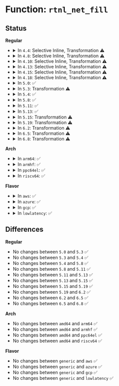 # Function: <code>rtnl_net_fill</code>

## Status
<b>Regular</b>
<ul>
<li>
<details>
<summary>In <code>4.4</code>: Selective Inline, Transformation ⚠️</summary>

**Collision:** Unique Static

**Inline:** Selective

**Transformation:** True

**Instances:**

```
In net/core/net_namespace.c (ffffffff8170fda0)
Location: net/core/net_namespace.c:591
Inline: True
Direct callers:
  - net/core/net_namespace.c:rtnl_net_dumpid_one
  - net/core/net_namespace.c:rtnl_net_notifyid
  - net/core/net_namespace.c:rtnl_net_getid
```
**Symbols:**

```
ffffffff8170fda0-ffffffff8170fe98: rtnl_net_fill.isra.5 (STB_LOCAL)
```
</details>
</li>
<li>
<details>
<summary>In <code>4.8</code>: Selective Inline, Transformation ⚠️</summary>

**Collision:** Unique Static

**Inline:** Selective

**Transformation:** True

**Instances:**

```
In net/core/net_namespace.c (ffffffff817776e0)
Location: net/core/net_namespace.c:591
Inline: True
Direct callers:
  - net/core/net_namespace.c:rtnl_net_notifyid
  - net/core/net_namespace.c:rtnl_net_dumpid_one
  - net/core/net_namespace.c:rtnl_net_getid
```
**Symbols:**

```
ffffffff817776e0-ffffffff817777d8: rtnl_net_fill.isra.5 (STB_LOCAL)
```
</details>
</li>
<li>
<details>
<summary>In <code>4.10</code>: Selective Inline, Transformation ⚠️</summary>

**Collision:** Unique Static

**Inline:** Selective

**Transformation:** True

**Instances:**

```
In net/core/net_namespace.c (ffffffff817a4760)
Location: net/core/net_namespace.c:621
Inline: True
Direct callers:
  - net/core/net_namespace.c:rtnl_net_notifyid
  - net/core/net_namespace.c:rtnl_net_dumpid_one
  - net/core/net_namespace.c:rtnl_net_getid
```
**Symbols:**

```
ffffffff817a4760-ffffffff817a4858: rtnl_net_fill.isra.7 (STB_LOCAL)
```
</details>
</li>
<li>
<details>
<summary>In <code>4.13</code>: Selective Inline, Transformation ⚠️</summary>

**Collision:** Unique Static

**Inline:** Selective

**Transformation:** True

**Instances:**

```
In net/core/net_namespace.c (ffffffff817c28a0)
Location: net/core/net_namespace.c:678
Inline: True
Direct callers:
  - net/core/net_namespace.c:rtnl_net_notifyid
  - net/core/net_namespace.c:rtnl_net_dumpid_one
  - net/core/net_namespace.c:rtnl_net_getid
```
**Symbols:**

```
ffffffff817c28a0-ffffffff817c2982: rtnl_net_fill.isra.6 (STB_LOCAL)
```
</details>
</li>
<li>
<details>
<summary>In <code>4.15</code>: Selective Inline, Transformation ⚠️</summary>

**Collision:** Unique Static

**Inline:** Selective

**Transformation:** True

**Instances:**

```
In net/core/net_namespace.c (ffffffff8183c1e0)
Location: net/core/net_namespace.c:679
Inline: True
Direct callers:
  - net/core/net_namespace.c:rtnl_net_notifyid
  - net/core/net_namespace.c:rtnl_net_dumpid_one
  - net/core/net_namespace.c:rtnl_net_getid
```
**Symbols:**

```
ffffffff8183c1e0-ffffffff8183c2c2: rtnl_net_fill.isra.6 (STB_LOCAL)
```
</details>
</li>
<li>
<details>
<summary>In <code>4.18</code>: Selective Inline, Transformation ⚠️</summary>

**Collision:** Unique Static

**Inline:** Selective

**Transformation:** True

**Instances:**

```
In net/core/net_namespace.c (ffffffff81886c40)
Location: net/core/net_namespace.c:741
Inline: True
Direct callers:
  - net/core/net_namespace.c:rtnl_net_notifyid
  - net/core/net_namespace.c:rtnl_net_dumpid_one
  - net/core/net_namespace.c:rtnl_net_getid
```
**Symbols:**

```
ffffffff81886c40-ffffffff81886d22: rtnl_net_fill.isra.10 (STB_LOCAL)
```
</details>
</li>
<li>
<details>
<summary>In <code>5.0</code>: ✅</summary>

```c
int rtnl_net_fill(struct sk_buff *skb, struct net_fill_args *args);
```

**Collision:** Unique Static

**Inline:** No

**Transformation:** False

**Instances:**

```
In net/core/net_namespace.c (ffffffff818a7330)
Location: net/core/net_namespace.c:753
Inline: False
Direct callers:
  - net/core/net_namespace.c:rtnl_net_notifyid
  - net/core/net_namespace.c:rtnl_net_dumpid_one
  - net/core/net_namespace.c:rtnl_net_getid
```
**Symbols:**

```
ffffffff818a7330-ffffffff818a744b: rtnl_net_fill (STB_LOCAL)
```
</details>
</li>
<li>
<details>
<summary>In <code>5.3</code>: Transformation ⚠️</summary>

```c
int rtnl_net_fill(struct sk_buff *skb, struct net_fill_args *args);
```

**Collision:** Unique Static

**Inline:** No

**Transformation:** True

**Instances:**

```
In net/core/net_namespace.c (0)
Location: net/core/net_namespace.c:797
Inline: False
Direct callers:
  - net/core/net_namespace.c:rtnl_net_notifyid
  - net/core/net_namespace.c:rtnl_net_dumpid_one
  - net/core/net_namespace.c:rtnl_net_getid
```
**Symbols:**

```
ffffffff818f23d0-ffffffff818f24eb: rtnl_net_fill (STB_LOCAL)
ffffffff818f40d8-ffffffff818f40f3: rtnl_net_fill.cold (STB_LOCAL)
```
</details>
</li>
<li>
<details>
<summary>In <code>5.4</code>: ✅</summary>

```c
int rtnl_net_fill(struct sk_buff *skb, struct net_fill_args *args);
```

**Collision:** Unique Static

**Inline:** No

**Transformation:** False

**Instances:**

```
In net/core/net_namespace.c (ffffffff81924320)
Location: net/core/net_namespace.c:801
Inline: False
Direct callers:
  - net/core/net_namespace.c:rtnl_net_notifyid
  - net/core/net_namespace.c:rtnl_net_dumpid_one
  - net/core/net_namespace.c:rtnl_net_getid
```
**Symbols:**

```
ffffffff81924320-ffffffff8192443b: rtnl_net_fill (STB_LOCAL)
```
</details>
</li>
<li>
<details>
<summary>In <code>5.8</code>: ✅</summary>

```c
int rtnl_net_fill(struct sk_buff *skb, struct net_fill_args *args);
```

**Collision:** Unique Static

**Inline:** No

**Transformation:** False

**Instances:**

```
In net/core/net_namespace.c (ffffffff819f7ff0)
Location: net/core/net_namespace.c:807
Inline: False
Direct callers:
  - net/core/net_namespace.c:rtnl_net_notifyid
  - net/core/net_namespace.c:rtnl_net_dumpid_one
  - net/core/net_namespace.c:rtnl_net_getid
```
**Symbols:**

```
ffffffff819f7ff0-ffffffff819f810b: rtnl_net_fill (STB_LOCAL)
```
</details>
</li>
<li>
<details>
<summary>In <code>5.11</code>: ✅</summary>

```c
int rtnl_net_fill(struct sk_buff *skb, struct net_fill_args *args);
```

**Collision:** Unique Static

**Inline:** No

**Transformation:** False

**Instances:**

```
In net/core/net_namespace.c (ffffffff819f7a50)
Location: net/core/net_namespace.c:808
Inline: False
Direct callers:
  - net/core/net_namespace.c:rtnl_net_notifyid
  - net/core/net_namespace.c:rtnl_net_dumpid_one
  - net/core/net_namespace.c:rtnl_net_getid
```
**Symbols:**

```
ffffffff819f7a50-ffffffff819f7b6b: rtnl_net_fill (STB_LOCAL)
```
</details>
</li>
<li>
<details>
<summary>In <code>5.13</code>: ✅</summary>

```c
int rtnl_net_fill(struct sk_buff *skb, struct net_fill_args *args);
```

**Collision:** Unique Static

**Inline:** No

**Transformation:** False

**Instances:**

```
In net/core/net_namespace.c (ffffffff819ddbd0)
Location: net/core/net_namespace.c:805
Inline: False
Direct callers:
  - net/core/net_namespace.c:rtnl_net_notifyid
  - net/core/net_namespace.c:rtnl_net_dumpid_one
  - net/core/net_namespace.c:rtnl_net_getid
```
**Symbols:**

```
ffffffff819ddbd0-ffffffff819ddcea: rtnl_net_fill (STB_LOCAL)
```
</details>
</li>
<li>
<details>
<summary>In <code>5.15</code>: Transformation ⚠️</summary>

```c
int rtnl_net_fill(struct sk_buff *skb, struct net_fill_args *args);
```

**Collision:** Unique Static

**Inline:** No

**Transformation:** True

**Instances:**

```
In net/core/net_namespace.c (0)
Location: net/core/net_namespace.c:807
Inline: False
Direct callers:
  - net/core/net_namespace.c:rtnl_net_notifyid
  - net/core/net_namespace.c:rtnl_net_dumpid_one
  - net/core/net_namespace.c:rtnl_net_getid
```
**Symbols:**

```
ffffffff81a8de50-ffffffff81a8df7d: rtnl_net_fill (STB_LOCAL)
ffffffff81d355fd-ffffffff81d35612: rtnl_net_fill.cold (STB_LOCAL)
```
</details>
</li>
<li>
<details>
<summary>In <code>5.19</code>: Transformation ⚠️</summary>

```c
int rtnl_net_fill(struct sk_buff *skb, struct net_fill_args *args);
```

**Collision:** Unique Static

**Inline:** No

**Transformation:** True

**Instances:**

```
In net/core/net_namespace.c (0)
Location: net/core/net_namespace.c:807
Inline: False
Direct callers:
  - net/core/net_namespace.c:rtnl_net_notifyid
  - net/core/net_namespace.c:rtnl_net_dumpid_one
  - net/core/net_namespace.c:rtnl_net_getid
```
**Symbols:**

```
ffffffff81c03ab0-ffffffff81c03bef: rtnl_net_fill (STB_LOCAL)
ffffffff81f01b68-ffffffff81f01b7d: rtnl_net_fill.cold (STB_LOCAL)
```
</details>
</li>
<li>
<details>
<summary>In <code>6.2</code>: Transformation ⚠️</summary>

```c
int rtnl_net_fill(struct sk_buff *skb, struct net_fill_args *args);
```

**Collision:** Unique Static

**Inline:** No

**Transformation:** True

**Instances:**

```
In net/core/net_namespace.c (0)
Location: net/core/net_namespace.c:826
Inline: False
Direct callers:
  - net/core/net_namespace.c:rtnl_net_notifyid
  - net/core/net_namespace.c:rtnl_net_dumpid_one
  - net/core/net_namespace.c:rtnl_net_getid
```
**Symbols:**

```
ffffffff81db3160-ffffffff81db329f: rtnl_net_fill (STB_LOCAL)
ffffffff820aafa8-ffffffff820aafbd: rtnl_net_fill.cold (STB_LOCAL)
```
</details>
</li>
<li>
<details>
<summary>In <code>6.5</code>: Transformation ⚠️</summary>

```c
int rtnl_net_fill(struct sk_buff *skb, struct net_fill_args *args);
```

**Collision:** Unique Static

**Inline:** No

**Transformation:** True

**Instances:**

```
In net/core/net_namespace.c (0)
Location: net/core/net_namespace.c:825
Inline: False
Direct callers:
  - net/core/net_namespace.c:rtnl_net_notifyid
  - net/core/net_namespace.c:rtnl_net_dumpid_one
  - net/core/net_namespace.c:rtnl_net_getid
```
**Symbols:**

```
ffffffff81e23730-ffffffff81e2386f: rtnl_net_fill (STB_LOCAL)
ffffffff8212c600-ffffffff8212c615: rtnl_net_fill.cold (STB_LOCAL)
```
</details>
</li>
<li>
<details>
<summary>In <code>6.8</code>: Transformation ⚠️</summary>

```c
int rtnl_net_fill(struct sk_buff *skb, struct net_fill_args *args);
```

**Collision:** Unique Static

**Inline:** No

**Transformation:** True

**Instances:**

```
In net/core/net_namespace.c (0)
Location: net/core/net_namespace.c:829
Inline: False
Direct callers:
  - net/core/net_namespace.c:rtnl_net_notifyid
  - net/core/net_namespace.c:rtnl_net_dumpid_one
  - net/core/net_namespace.c:rtnl_net_getid
```
**Symbols:**

```
ffffffff81ee1690-ffffffff81ee17cf: rtnl_net_fill (STB_LOCAL)
ffffffff8220e325-ffffffff8220e33a: rtnl_net_fill.cold (STB_LOCAL)
```
</details>
</li>
</ul>
<b>Arch</b>
<ul>
<li>
<details>
<summary>In <code>arm64</code>: ✅</summary>

```c
int rtnl_net_fill(struct sk_buff *skb, struct net_fill_args *args);
```

**Collision:** Unique Static

**Inline:** No

**Transformation:** False

**Instances:**

```
In net/core/net_namespace.c (ffff800010bbfc60)
Location: net/core/net_namespace.c:801
Inline: False
Direct callers:
  - net/core/net_namespace.c:rtnl_net_notifyid
  - net/core/net_namespace.c:rtnl_net_dumpid_one
  - net/core/net_namespace.c:rtnl_net_dumpid_one
  - net/core/net_namespace.c:rtnl_net_getid
```
**Symbols:**

```
ffff800010bbfc60-ffff800010bbfd90: rtnl_net_fill (STB_LOCAL)
```
</details>
</li>
<li>
<details>
<summary>In <code>armhf</code>: ✅</summary>

```c
int rtnl_net_fill(struct sk_buff *skb, struct net_fill_args *args);
```

**Collision:** Unique Static

**Inline:** No

**Transformation:** False

**Instances:**

```
In net/core/net_namespace.c (c0cdb758)
Location: net/core/net_namespace.c:801
Inline: False
Direct callers:
  - net/core/net_namespace.c:rtnl_net_notifyid
  - net/core/net_namespace.c:rtnl_net_dumpid_one
  - net/core/net_namespace.c:rtnl_net_getid
```
**Symbols:**

```
c0cdb758-c0cdb8a0: rtnl_net_fill (STB_LOCAL)
```
</details>
</li>
<li>
<details>
<summary>In <code>ppc64el</code>: ✅</summary>

```c
int rtnl_net_fill(struct sk_buff *skb, struct net_fill_args *args);
```

**Collision:** Unique Static

**Inline:** No

**Transformation:** False

**Instances:**

```
In net/core/net_namespace.c (c000000000c990a0)
Location: net/core/net_namespace.c:801
Inline: False
Direct callers:
  - net/core/net_namespace.c:rtnl_net_notifyid
  - net/core/net_namespace.c:rtnl_net_dumpid_one
  - net/core/net_namespace.c:rtnl_net_dumpid_one
  - net/core/net_namespace.c:rtnl_net_getid
```
**Symbols:**

```
c000000000c990a0-c000000000c9924c: rtnl_net_fill (STB_LOCAL)
```
</details>
</li>
<li>
<details>
<summary>In <code>riscv64</code>: ✅</summary>

```c
int rtnl_net_fill(struct sk_buff *skb, struct net_fill_args *args);
```

**Collision:** Unique Static

**Inline:** No

**Transformation:** False

**Instances:**

```
In net/core/net_namespace.c (ffffffe00074d56c)
Location: net/core/net_namespace.c:801
Inline: False
Direct callers:
  - net/core/net_namespace.c:rtnl_net_notifyid
  - net/core/net_namespace.c:rtnl_net_dumpid_one
  - net/core/net_namespace.c:rtnl_net_dumpid_one
  - net/core/net_namespace.c:rtnl_net_getid
```
**Symbols:**

```
ffffffe00074d56c-ffffffe00074d63e: rtnl_net_fill (STB_LOCAL)
```
</details>
</li>
</ul>
<b>Flavor</b>
<ul>
<li>
<details>
<summary>In <code>aws</code>: ✅</summary>

```c
int rtnl_net_fill(struct sk_buff *skb, struct net_fill_args *args);
```

**Collision:** Unique Static

**Inline:** No

**Transformation:** False

**Instances:**

```
In net/core/net_namespace.c (ffffffff818c4320)
Location: net/core/net_namespace.c:801
Inline: False
Direct callers:
  - net/core/net_namespace.c:rtnl_net_notifyid
  - net/core/net_namespace.c:rtnl_net_dumpid_one
  - net/core/net_namespace.c:rtnl_net_getid
```
**Symbols:**

```
ffffffff818c4320-ffffffff818c443b: rtnl_net_fill (STB_LOCAL)
```
</details>
</li>
<li>
<details>
<summary>In <code>azure</code>: ✅</summary>

```c
int rtnl_net_fill(struct sk_buff *skb, struct net_fill_args *args);
```

**Collision:** Unique Static

**Inline:** No

**Transformation:** False

**Instances:**

```
In net/core/net_namespace.c (ffffffff8187e260)
Location: net/core/net_namespace.c:801
Inline: False
Direct callers:
  - net/core/net_namespace.c:rtnl_net_notifyid
  - net/core/net_namespace.c:rtnl_net_dumpid_one
  - net/core/net_namespace.c:rtnl_net_getid
```
**Symbols:**

```
ffffffff8187e260-ffffffff8187e37b: rtnl_net_fill (STB_LOCAL)
```
</details>
</li>
<li>
<details>
<summary>In <code>gcp</code>: ✅</summary>

```c
int rtnl_net_fill(struct sk_buff *skb, struct net_fill_args *args);
```

**Collision:** Unique Static

**Inline:** No

**Transformation:** False

**Instances:**

```
In net/core/net_namespace.c (ffffffff81915320)
Location: net/core/net_namespace.c:801
Inline: False
Direct callers:
  - net/core/net_namespace.c:rtnl_net_notifyid
  - net/core/net_namespace.c:rtnl_net_dumpid_one
  - net/core/net_namespace.c:rtnl_net_getid
```
**Symbols:**

```
ffffffff81915320-ffffffff8191543b: rtnl_net_fill (STB_LOCAL)
```
</details>
</li>
<li>
<details>
<summary>In <code>lowlatency</code>: ✅</summary>

```c
int rtnl_net_fill(struct sk_buff *skb, struct net_fill_args *args);
```

**Collision:** Unique Static

**Inline:** No

**Transformation:** False

**Instances:**

```
In net/core/net_namespace.c (ffffffff81936500)
Location: net/core/net_namespace.c:801
Inline: False
Direct callers:
  - net/core/net_namespace.c:rtnl_net_notifyid
  - net/core/net_namespace.c:rtnl_net_dumpid_one
  - net/core/net_namespace.c:rtnl_net_getid
```
**Symbols:**

```
ffffffff81936500-ffffffff8193661b: rtnl_net_fill (STB_LOCAL)
```
</details>
</li>
</ul>

## Differences
<b>Regular</b>
<ul>
<li>
No changes between <code>5.0</code> and <code>5.3</code> ✅
</li>
<li>
No changes between <code>5.3</code> and <code>5.4</code> ✅
</li>
<li>
No changes between <code>5.4</code> and <code>5.8</code> ✅
</li>
<li>
No changes between <code>5.8</code> and <code>5.11</code> ✅
</li>
<li>
No changes between <code>5.11</code> and <code>5.13</code> ✅
</li>
<li>
No changes between <code>5.13</code> and <code>5.15</code> ✅
</li>
<li>
No changes between <code>5.15</code> and <code>5.19</code> ✅
</li>
<li>
No changes between <code>5.19</code> and <code>6.2</code> ✅
</li>
<li>
No changes between <code>6.2</code> and <code>6.5</code> ✅
</li>
<li>
No changes between <code>6.5</code> and <code>6.8</code> ✅
</li>
</ul>
<b>Arch</b>
<ul>
<li>
No changes between <code>amd64</code> and <code>arm64</code> ✅
</li>
<li>
No changes between <code>amd64</code> and <code>armhf</code> ✅
</li>
<li>
No changes between <code>amd64</code> and <code>ppc64el</code> ✅
</li>
<li>
No changes between <code>amd64</code> and <code>riscv64</code> ✅
</li>
</ul>
<b>Flavor</b>
<ul>
<li>
No changes between <code>generic</code> and <code>aws</code> ✅
</li>
<li>
No changes between <code>generic</code> and <code>azure</code> ✅
</li>
<li>
No changes between <code>generic</code> and <code>gcp</code> ✅
</li>
<li>
No changes between <code>generic</code> and <code>lowlatency</code> ✅
</li>
</ul>
